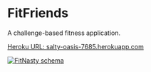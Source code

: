 FitFriends
========
A challenge-based fitness application.

<a href="http://salty-oasis-7685.herokuapp.com">Heroku URL: salty-oasis-7685.herokuapp.com</a>

<a href="http://imgur.com/SLBlYaF"><img src="http://i.imgur.com/SLBlYaF.png" title="FitNasty schema" /></a>


